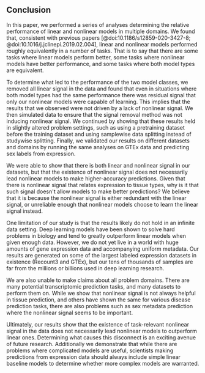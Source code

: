 ## Conclusion

In this paper, we performed a series of analyses determining the relative performance of linear and nonlinear models in multiple domains.
We found that, consistent with previous papers [@doi:10.1186/s12859-020-3427-8; @doi:10.1016/j.jclinepi.2019.02.004], linear and nonlinear models performed roughly equivalently in a number of tasks.
That is to say that there are some tasks where linear models perform better, some tasks where nonlinear models have better performance, and some tasks where both model types are equivalent.

To determine what led to the performance of the two model classes, we removed all linear signal in the data and found that even in situations where both model types had the same performance there was residual signal that only our nonlinear models were capable of learning.
This implies that the results that we observed were not driven by a lack of nonlinear signal.
We then simulated data to ensure that the signal removal method was not inducing nonlinear signal.
We continued by showing that these results held in slightly altered problem settings, such as using a pretraining dataset before the training dataset and using samplewise data splitting instead of studywise splitting.
Finally, we validated our results on different datasets and domains by running the same analyses on GTEx data and predicting sex labels from expression.

We were able to show that there is both linear and nonlinear signal in our datasets, but that the existence of nonlinear signal does not necessarily lead nonlinear models to make higher-accuracy predictions.
Given that there is nonlinear signal that relates expression to tissue types, why is it that such signal doesn't allow models to make better predictions?
We believe that it is because the nonlinear signal is either redundant with the linear signal, or unreliable enough that nonlinear models choose to learn the linear signal instead.

One limitation of our study is that the results likely do not hold in an infinite data setting.
Deep learning models have been shown to solve hard problems in biology and tend to greatly outperform linear models when given enough data.
However, we do not yet live in a world with huge amounts of gene expression data and accompanying uniform metadata.
Our results are generated on some of the largest labeled expression datasets in existence (Recount3 and GTEx), but our tens of thousands of samples are far from the millions or billions used in deep learning research.

We are also unable to make claims about all problem domains.
There are many potential transcriptomic prediction tasks, and many datasets to perform them on.
While we show that nonlinear signal is not always helpful in tissue prediction, and others have shown the same for various disease prediction tasks, there are also problems such as sex metadata prediction where the nonlinear signal seems to be important.

Ultimately, our results show that the existence of task-relevant nonlinear signal in the data does not necessarily lead nonlinear models to outperform linear ones.
Determining what causes this disconnect is an exciting avenue of future research.
Additionally we demonstrate that while there are problems where complicated models are useful, scientists making predictions from expression data should always include simple linear baseline models to determine whether more complex models are warranted.


